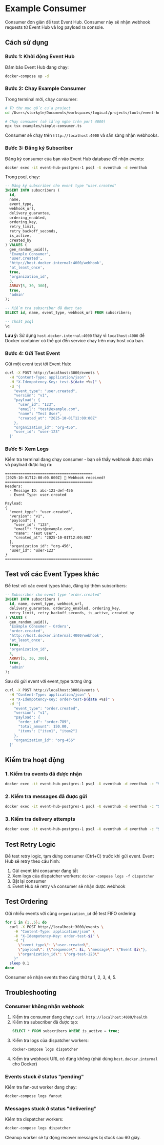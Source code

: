 # Example Consumer

Consumer đơn giản để test Event Hub. Consumer này sẽ nhận webhook requests từ Event Hub và log payload ra console.

## Cách sử dụng

### Bước 1: Khởi động Event Hub

Đảm bảo Event Hub đang chạy:

```bash
docker-compose up -d
```

### Bước 2: Chạy Example Consumer

Trong terminal mới, chạy consumer:

```bash
# Từ thư mục gốc của project
cd /Users/storkyle/Documents/workspaces/logical/projects/tools/event-hub

# Chạy consumer (sẽ lắng nghe trên port 4000)
npx tsx examples/simple-consumer.ts
```

Consumer sẽ chạy trên `http://localhost:4000` và sẵn sàng nhận webhooks.

### Bước 3: Đăng ký Subscriber

Đăng ký consumer của bạn vào Event Hub database để nhận events:

```bash
docker exec -it event-hub-postgres-1 psql -U eventhub -d eventhub
```

Trong psql, chạy:

```sql
-- Đăng ký subscriber cho event type "user.created"
INSERT INTO subscribers (
  id,
  name,
  event_type,
  webhook_url,
  delivery_guarantee,
  ordering_enabled,
  ordering_key,
  retry_limit,
  retry_backoff_seconds,
  is_active,
  created_by
) VALUES (
  gen_random_uuid(),
  'Example Consumer',
  'user.created',
  'http://host.docker.internal:4000/webhook',
  'at_least_once',
  true,
  'organization_id',
  3,
  ARRAY[5, 30, 300],
  true,
  'admin'
);

-- Kiểm tra subscriber đã được tạo
SELECT id, name, event_type, webhook_url FROM subscribers;

-- Thoát psql
\q
```

**Lưu ý:** Sử dụng `host.docker.internal:4000` thay vì `localhost:4000` để Docker container có thể gọi đến service chạy trên máy host của bạn.

### Bước 4: Gửi Test Event

Gửi một event test tới Event Hub:

```bash
curl -X POST http://localhost:3000/events \
  -H "Content-Type: application/json" \
  -H "X-Idempotency-Key: test-$(date +%s)" \
  -d '{
    "event_type": "user.created",
    "version": "v1",
    "payload": {
      "user_id": "123",
      "email": "test@example.com",
      "name": "Test User",
      "created_at": "2025-10-01T12:00:00Z"
    },
    "organization_id": "org-456",
    "user_id": "user-123"
  }'
```

### Bước 5: Xem Logs

Kiểm tra terminal đang chạy consumer - bạn sẽ thấy webhook được nhận và payload được log ra:

```
========================================
[2025-10-01T12:00:00.000Z] 🎉 Webhook received!
========================================
Headers:
  - Message ID: abc-123-def-456
  - Event Type: user.created

Payload:
{
  "event_type": "user.created",
  "version": "v1",
  "payload": {
    "user_id": "123",
    "email": "test@example.com",
    "name": "Test User",
    "created_at": "2025-10-01T12:00:00Z"
  },
  "organization_id": "org-456",
  "user_id": "user-123"
}
========================================
```

## Test với các Event Types khác

Để test với các event types khác, đăng ký thêm subscribers:

```sql
-- Subscriber cho event type "order.created"
INSERT INTO subscribers (
  id, name, event_type, webhook_url,
  delivery_guarantee, ordering_enabled, ordering_key,
  retry_limit, retry_backoff_seconds, is_active, created_by
) VALUES (
  gen_random_uuid(),
  'Example Consumer - Orders',
  'order.created',
  'http://host.docker.internal:4000/webhook',
  'at_least_once',
  true,
  'organization_id',
  3,
  ARRAY[5, 30, 300],
  true,
  'admin'
);
```

Sau đó gửi event với event_type tương ứng:

```bash
curl -X POST http://localhost:3000/events \
  -H "Content-Type: application/json" \
  -H "X-Idempotency-Key: order-test-$(date +%s)" \
  -d '{
    "event_type": "order.created",
    "version": "v1",
    "payload": {
      "order_id": "order-789",
      "total_amount": 150.00,
      "items": ["item1", "item2"]
    },
    "organization_id": "org-456"
  }'
```

## Kiểm tra hoạt động

### 1. Kiểm tra events đã được nhận

```bash
docker exec -it event-hub-postgres-1 psql -U eventhub -d eventhub -c "SELECT id, event_type, status, created_at FROM events ORDER BY created_at DESC LIMIT 5;"
```

### 2. Kiểm tra messages đã được gửi

```bash
docker exec -it event-hub-postgres-1 psql -U eventhub -d eventhub -c "SELECT m.id, m.status, m.retry_count, s.name FROM messages m JOIN subscribers s ON m.subscriber_id = s.id ORDER BY m.created_at DESC LIMIT 5;"
```

### 3. Kiểm tra delivery attempts

```bash
docker exec -it event-hub-postgres-1 psql -U eventhub -d eventhub -c "SELECT message_id, attempt_number, http_status, attempted_at FROM delivery_attempts ORDER BY attempted_at DESC LIMIT 5;"
```

## Test Retry Logic

Để test retry logic, tạm dừng consumer (Ctrl+C) trước khi gửi event. Event Hub sẽ retry theo cấu hình:

1. Gửi event khi consumer đang tắt
2. Xem logs của dispatcher workers: `docker-compose logs -f dispatcher`
3. Bật lại consumer
4. Event Hub sẽ retry và consumer sẽ nhận được webhook

## Test Ordering

Gửi nhiều events với cùng `organization_id` để test FIFO ordering:

```bash
for i in {1..5}; do
  curl -X POST http://localhost:3000/events \
    -H "Content-Type: application/json" \
    -H "X-Idempotency-Key: order-test-$i" \
    -d "{
      \"event_type\": \"user.created\",
      \"payload\": {\"sequence\": $i, \"message\": \"Event $i\"},
      \"organization_id\": \"org-test-123\"
    }"
  sleep 0.1
done
```

Consumer sẽ nhận events theo đúng thứ tự 1, 2, 3, 4, 5.

## Troubleshooting

### Consumer không nhận webhook

1. Kiểm tra consumer đang chạy: `curl http://localhost:4000/health`
2. Kiểm tra subscriber đã được tạo: 
   ```sql
   SELECT * FROM subscribers WHERE is_active = true;
   ```
3. Kiểm tra logs của dispatcher workers:
   ```bash
   docker-compose logs dispatcher
   ```
4. Kiểm tra webhook URL có đúng không (phải dùng `host.docker.internal` cho Docker)

### Events stuck ở status "pending"

Kiểm tra fan-out worker đang chạy:
```bash
docker-compose logs fanout
```

### Messages stuck ở status "delivering"

Kiểm tra dispatcher workers:
```bash
docker-compose logs dispatcher
```

Cleanup worker sẽ tự động recover messages bị stuck sau 60 giây.

